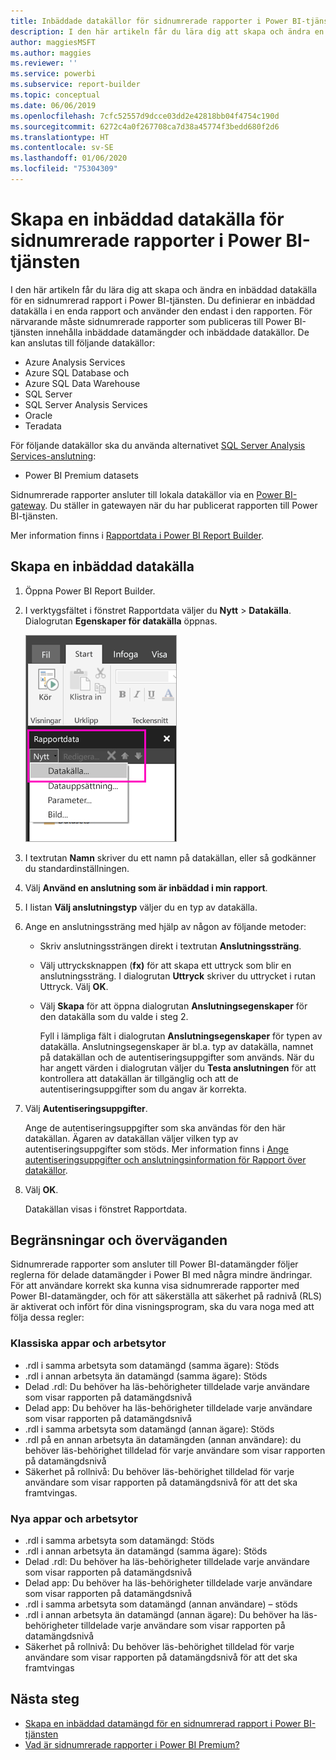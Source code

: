```yaml
---
title: Inbäddade datakällor för sidnumrerade rapporter i Power BI-tjänsten
description: I den här artikeln får du lära dig att skapa och ändra en inbäddad datakälla i en sidnumrerad rapport i Power BI-tjänsten.
author: maggiesMSFT
ms.author: maggies
ms.reviewer: ''
ms.service: powerbi
ms.subservice: report-builder
ms.topic: conceptual
ms.date: 06/06/2019
ms.openlocfilehash: 7cfc52557d9dcce03dd2e42818bb04f4754c190d
ms.sourcegitcommit: 6272c4a0f267708ca7d38a45774f3bedd680f2d6
ms.translationtype: HT
ms.contentlocale: sv-SE
ms.lasthandoff: 01/06/2020
ms.locfileid: "75304309"
---
```

# <a name="create-an-embedded-data-source-for-paginated-reports-in-the-power-bi-service"></a>Skapa en inbäddad datakälla för sidnumrerade rapporter i Power BI-tjänsten

I den här artikeln får du lära dig att skapa och ändra en inbäddad datakälla för en sidnumrerad rapport i Power BI-tjänsten. Du definierar en inbäddad datakälla i en enda rapport och använder den endast i den rapporten. För närvarande måste sidnumrerade rapporter som publiceras till Power BI-tjänsten innehålla inbäddade datamängder och inbäddade datakällor. De kan anslutas till följande datakällor:

- Azure Analysis Services
- Azure SQL Database och 
- Azure SQL Data Warehouse
- SQL Server
- SQL Server Analysis Services
- Oracle 
- Teradata 

För följande datakällor ska du använda alternativet [SQL Server Analysis Services-anslutning](service-premium-connect-tools.md):

- Power BI Premium datasets

Sidnumrerade rapporter ansluter till lokala datakällor via en [Power BI-gateway](service-gateway-onprem.md). Du ställer in gatewayen när du har publicerat rapporten till Power BI-tjänsten.

Mer information finns i [Rapportdata i Power BI Report Builder](report-builder-data.md).

## <a name="create-an-embedded-data-source"></a>Skapa en inbäddad datakälla
  
1. Öppna Power BI Report Builder.

1. I verktygsfältet i fönstret Rapportdata väljer du **Nytt** > **Datakälla**. Dialogrutan **Egenskaper för datakälla** öppnas.

    ![Ny datakälla](media/paginated-reports-embedded-data-source/power-bi-paginated-new-data-source.png)
  
2.  I textrutan **Namn** skriver du ett namn på datakällan, eller så godkänner du standardinställningen.  
  
3.  Välj **Använd en anslutning som är inbäddad i min rapport**.  
  
1.  I listan **Välj anslutningstyp** väljer du en typ av datakälla. 

1.  Ange en anslutningssträng med hjälp av någon av följande metoder:  
  
    -   Skriv anslutningssträngen direkt i textrutan **Anslutningssträng**. 
  
    -   Välj uttrycksknappen (**fx)** för att skapa ett uttryck som blir en anslutningssträng. I dialogrutan **Uttryck** skriver du uttrycket i rutan Uttryck. Välj **OK**. 
  
    -   Välj **Skapa** för att öppna dialogrutan **Anslutningsegenskaper** för den datakälla som du valde i steg 2.  
  
        Fyll i lämpliga fält i dialogrutan **Anslutningsegenskaper** för typen av datakälla. Anslutningsegenskaper är bl.a. typ av datakälla, namnet på datakällan och de autentiseringsuppgifter som används. När du har angett värden i dialogrutan väljer du **Testa anslutningen** för att kontrollera att datakällan är tillgänglig och att de autentiseringsuppgifter som du angav är korrekta.  
  
4.  Välj **Autentiseringsuppgifter**.  
  
     Ange de autentiseringsuppgifter som ska användas för den här datakällan. Ägaren av datakällan väljer vilken typ av autentiseringsuppgifter som stöds. Mer information finns i [Ange autentiseringsuppgifter och anslutningsinformation för Rapport över datakällor](https://docs.microsoft.com/sql/reporting-services/report-data/specify-credential-and-connection-information-for-report-data-sources).
  
5.  Välj **OK**.  
  
     Datakällan visas i fönstret Rapportdata.  
     
## <a name="limitations-and-considerations"></a>Begränsningar och överväganden

Sidnumrerade rapporter som ansluter till Power BI-datamängder följer reglerna för delade datamängder i Power BI med några mindre ändringar.  För att användare korrekt ska kunna visa sidnumrerade rapporter med Power BI-datamängder, och för att säkerställa att säkerhet på radnivå (RLS) är aktiverat och infört för dina visningsprogram, ska du vara noga med att följa dessa regler:

### <a name="classic-apps-and-workspaces"></a>Klassiska appar och arbetsytor

- .rdl i samma arbetsyta som datamängd (samma ägare): Stöds
- .rdl i annan arbetsyta än datamängd (samma ägare): Stöds
- Delad .rdl: Du behöver ha läs-behörigheter tilldelade varje användare som visar rapporten på datamängdsnivå
- Delad app: Du behöver ha läs-behörigheter tilldelade varje användare som visar rapporten på datamängdsnivå
- .rdl i samma arbetsyta som datamängd (annan ägare): Stöds
- .rdl på en annan arbetsyta än datamängden (annan användare): du behöver läs-behörighet tilldelad för varje användare som visar rapporten på datamängdsnivå
- Säkerhet på rollnivå: Du behöver läs-behörighet tilldelad för varje användare som visar rapporten på datamängdsnivå för att det ska framtvingas.

### <a name="new-experience-apps-and-workspaces"></a>Nya appar och arbetsytor

- .rdl i samma arbetsyta som datamängd: Stöds
- .rdl i annan arbetsyta än datamängd (samma ägare): Stöds
- Delad .rdl: Du behöver ha läs-behörigheter tilldelade varje användare som visar rapporten på datamängdsnivå
- Delad app: Du behöver ha läs-behörigheter tilldelade varje användare som visar rapporten på datamängdsnivå
- .rdl i samma arbetsyta som datamängd (annan användare) – stöds
- .rdl i annan arbetsyta än datamängd (annan ägare): Du behöver ha läs-behörigheter tilldelade varje användare som visar rapporten på datamängdsnivå
- Säkerhet på rollnivå: Du behöver läs-behörighet tilldelad för varje användare som visar rapporten på datamängdsnivå för att det ska framtvingas

## <a name="next-steps"></a>Nästa steg

- [Skapa en inbäddad datamängd för en sidnumrerad rapport i Power BI-tjänsten](paginated-reports-create-embedded-dataset.md)
- [Vad är sidnumrerade rapporter i Power BI Premium?](paginated-reports-report-builder-power-bi.md)
